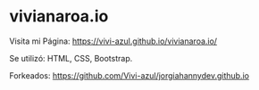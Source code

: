 # vivianaroa.io

Visita mi Página:
https://vivi-azul.github.io/vivianaroa.io/

Se utilizó:
HTML, CSS, Bootstrap.

Forkeados:
https://github.com/Vivi-azul/jorgiahannydev.github.io




